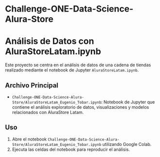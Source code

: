 # Challenge-ONE-Data-Science-Alura-Store
# Análisis de Datos con AluraStoreLatam.ipynb

Este proyecto se centra en el análisis de datos de una cadena de tiendas realizado mediante el notebook de Jupyter `AluraStoreLatam.ipynb`.

## Archivo Principal

- `Challenge-ONE-Data-Science-Alura-Store/AluraStoreLatam_Eugenio_Tobar.ipynb`: Notebook de Jupyter que contiene el análisis exploratorio de datos, visualizaciones y modelos relacionados con AluraStore Latam.

## Uso

1. Abre el notebook `Challenge-ONE-Data-Science-Alura-Store/AluraStoreLatam_Eugenio_Tobar.ipynb` utilizando Google Colab.
2. Ejecuta las celdas del notebook para reproducir el análisis.
